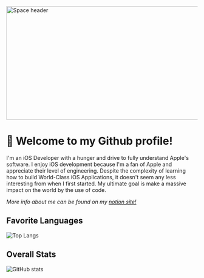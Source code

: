 <img src="https://images.unsplash.com/photo-1451187580459-43490279c0fa?ixid=MnwxMjA3fDB8MHxwaG90by1wYWdlfHx8fGVufDB8fHx8&ixlib=rb-1.2.1&auto=format&fit=crop&w=2072&q=80" alt="Space header" width="1000" height="300">

# 👋 Welcome to my Github profile!
I'm an iOS Developer with a hunger and drive to fully understand Apple's software. I enjoy iOS development because I'm a fan of Apple and appreciate their level of engineering. Despite the complexity of learning how to build World-Class iOS Applications, it doesn't seem any less interesting from when I first started. My ultimate goal is make a massive impact on the world by the use of code.

*More info about me can be found on my  <a href="https://jordanh.notion.site/">notion site!</a>*

## Favorite Languages
![Top Langs](https://github-readme-stats.vercel.app/api/top-langs/?username=Jordancautious&theme=gotham)

## Overall Stats
![GitHub stats](https://github-readme-stats.vercel.app/api?username=JordanCautious&layout=compact&show_icons=true&theme=gotham)
